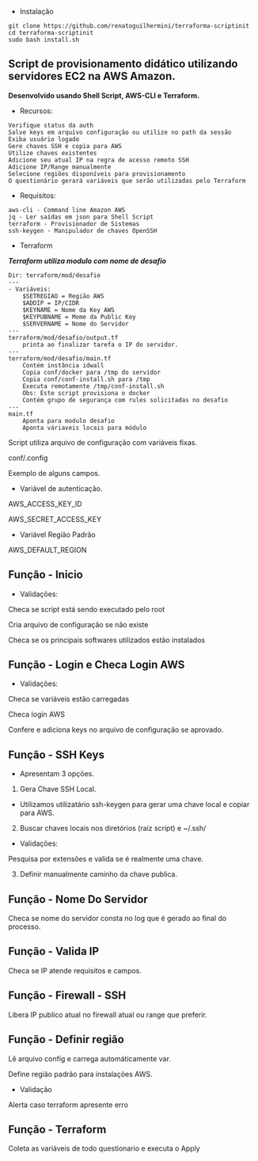 
- Instalação
```
git clone https://github.com/renatoguilhermini/terraforma-scriptinit
cd terraforma-scriptinit
sudo bash install.sh
```

## Script de provisionamento didático utilizando servidores EC2 na AWS Amazon.


**Desenvolvido usando Shell Script, AWS-CLI e Terraform.**

- Recursos:
```
Verifique status da auth
Salve keys em arquivo configuração ou utilize no path da sessão
Exiba usuário logado
Gere chaves SSH e copia para AWS
Utilize chaves existentes
Adicione seu atual IP na regra de acesso remoto SSH
Adicione IP/Range manualmente
Selecione regiões disponíveis para provisionamento
O questionário gerará variáveis que serão utilizadas pelo Terraform
```



- Requisitos:

```
aws-cli - Command line Amazon AWS
jq - Ler saídas em json para Shell Script
terraform - Provisionador de Sistemas
ssh-keygen - Manipulador de chaves OpenSSH
```

- Terraform

***Terraform utiliza modulo com nome de desafio***
```
Dir: terraform/mod/desafio
---
- Variáveis:
    $SETREGIAO = Região AWS
    $ADDIP = IP/CIDR
    $KEYNAME = Nome da Key AWS
    $KEYPUBNAME = Mome da Public Key
    $SERVERNAME = Nome do Servidor
---
terraform/mod/desafio/output.tf
    printa ao finalizar tarefa o IP do servidor.
---
terraform/mod/desafio/main.tf 
    Contém instância idwall
    Copia conf/docker para /tmp do servidor
    Copia conf/conf-install.sh para /tmp
    Executa remotamente /tmp/conf-install.sh
    Obs: Este script provisiona o docker
    Contém grupo de segurança com rules solicitadas no desafio
---
main.tf
    Aponta para modulo desafio
    Aponta váriaveis locais para módulo

```

Script utiliza arquivo de configuração com variáveis fixas.

conf/.config

Exemplo de alguns campos.

- Variável de autenticação.

AWS_ACCESS_KEY_ID

AWS_SECRET_ACCESS_KEY

- Variável Região Padrão

AWS_DEFAULT_REGION


## Função - Inicio

- Validações:

Checa se script está sendo executado pelo root

Cria arquivo de configuração se não existe

Checa se os principais softwares utilizados estão instalados

## Função - Login e Checa Login AWS

- Validações:

Checa se variáveis estão carregadas

Checa login AWS

Confere e adiciona keys no arquivo de configuração se aprovado.

## Função - SSH Keys

- Apresentam 3 opções.

1) Gera Chave SSH Local.

- Utilizamos utilizatário ssh-keygen para gerar uma chave local e copiar para AWS.

2) Buscar chaves locais nos diretórios (raíz script) e ~/.ssh/

- Validações:

Pesquisa por extensões e valida se é realmente uma chave.

3) Definir manualmente caminho da chave publica.

## Função - Nome Do Servidor

Checa se nome do servidor consta no log que é gerado ao final do processo.

## Função - Valida IP

Checa se IP atende requisitos e campos.

## Função - Firewall - SSH

Libera IP publico atual no firewall atual ou range que preferir.

## Função - Definir região

Lê arquivo config e carrega automáticamente var.

Define região padrão para instalações AWS.

- Validação

Alerta caso terraform apresente erro

## Função - Terraform

Coleta as variáveis de todo questionario e executa o Apply
